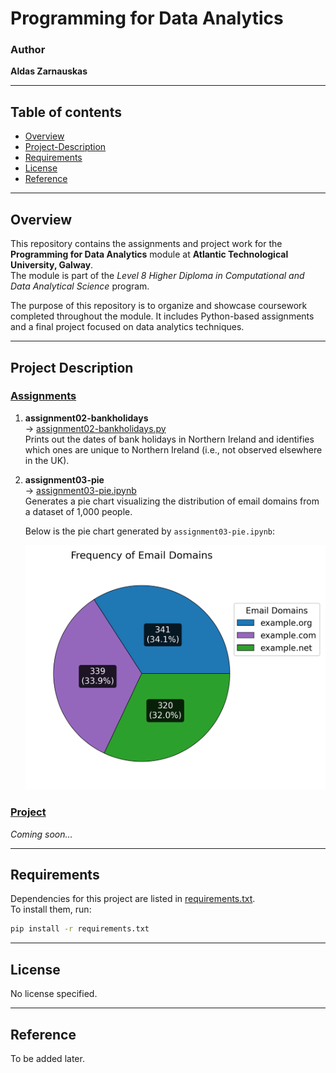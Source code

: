 # Programming for Data Analytics

### Author
**Aldas Zarnauskas**

---

## Table of contents
* [Overview](#overview)
* [Project-Description](#project-description)
* [Requirements](#Requirements)
* [License](#License)
* [Reference](#Reference)

---

## Overview
This repository contains the assignments and project work for the **Programming for Data Analytics** module at **Atlantic Technological University, Galway**.  
The module is part of the *Level 8 Higher Diploma in Computational and Data Analytical Science* program.

The purpose of this repository is to organize and showcase coursework completed throughout the module. It includes Python-based assignments and a final project focused on data analytics techniques.

---

## Project Description

### [Assignments](./assignments/)
1. **assignment02-bankholidays**  
   → [assignment02-bankholidays.py](assignment02-bankholidays.py)  
   Prints out the dates of bank holidays in Northern Ireland and identifies which ones are unique to Northern Ireland (i.e., not observed elsewhere in the UK).

2. **assignment03-pie**  
   → [assignment03-pie.ipynb](assignment03-pie.ipynb)  
   Generates a pie chart visualizing the distribution of email domains from a dataset of 1,000 people.

    Below is the pie chart generated by `assignment03-pie.ipynb`:

    ![Pie chart of email domains](./plots/frequency_of_email_domains.png)


### [Project](./project/)  
*Coming soon...*

---

## Requirements
Dependencies for this project are listed in [requirements.txt](requirements.txt).  
To install them, run:

```bash
pip install -r requirements.txt
```

---

## License  
No license specified.

---

## Reference 
To be added later.